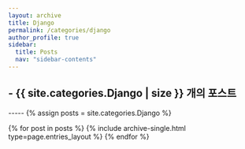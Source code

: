 ```yaml
---
layout: archive
title: Django
permalink: /categories/django
author_profile: true
sidebar:
  title: Posts
  nav: "sidebar-contents"
---
```


<h2> - {{ site.categories.Django | size }} 개의 포스트 </h2>
-----
{% assign posts = site.categories.Django %}


{% for post in posts %}
  {% include archive-single.html type=page.entries_layout %}
{% endfor %}
